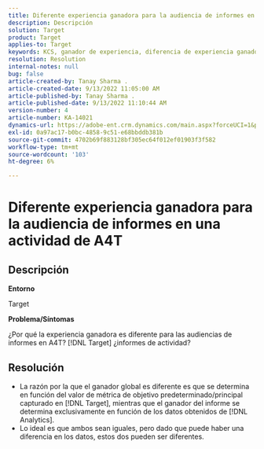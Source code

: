 ```yaml
---
title: Diferente experiencia ganadora para la audiencia de informes en una actividad de A4T
description: Descripción
solution: Target
product: Target
applies-to: Target
keywords: KCS, ganador de experiencia, diferencia de experiencia ganadora
resolution: Resolution
internal-notes: null
bug: false
article-created-by: Tanay Sharma .
article-created-date: 9/13/2022 11:05:00 AM
article-published-by: Tanay Sharma .
article-published-date: 9/13/2022 11:10:44 AM
version-number: 4
article-number: KA-14021
dynamics-url: https://adobe-ent.crm.dynamics.com/main.aspx?forceUCI=1&pagetype=entityrecord&etn=knowledgearticle&id=9227aee8-5333-ed11-9db1-002248086735
exl-id: 0a97ac17-b0bc-4858-9c51-e68bbddb381b
source-git-commit: 4702b69f883128bf305ec64f012ef01903f3f582
workflow-type: tm+mt
source-wordcount: '103'
ht-degree: 6%

---
```


# Diferente experiencia ganadora para la audiencia de informes en una actividad de A4T

## Descripción


<b>Entorno</b>

Target



<b>Problema/Síntomas</b>

¿Por qué la experiencia ganadora es diferente para las audiencias de informes en A4T? [!DNL Target] ¿informes de actividad?




## Resolución


- La razón por la que el ganador global es diferente es que se determina en función del valor de métrica de objetivo predeterminado/principal capturado en [!DNL Target], mientras que el ganador del informe se determina exclusivamente en función de los datos obtenidos de [!DNL Analytics].
- Lo ideal es que ambos sean iguales, pero dado que puede haber una diferencia en los datos, estos dos pueden ser diferentes.

